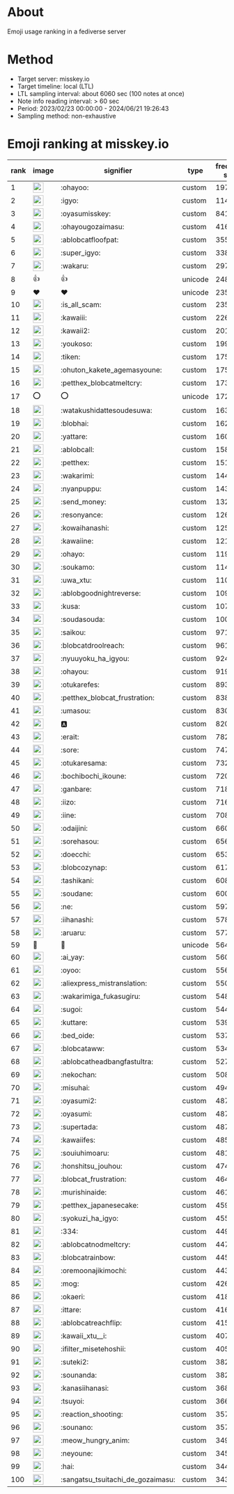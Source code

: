 # About
Emoji usage ranking in a fediverse server

# Method
- Target server: misskey.io
- Target timeline: local (LTL)
- LTL sampling interval: about 6060 sec (100 notes at once)
- Note info reading interval: > 60 sec
- Period: 2023/02/23 00:00:00 - 2024/06/21 19:26:43 
- Sampling method: non-exhaustive

# Emoji ranking at misskey.io

|rank|image|signifier|type|frequency score|
|----|----|----|----|----|
|1|<img height="24" src="https://misskey.io/emoji/ohayoo.webp">|:ohayoo:|custom|197731|
|2|<img height="24" src="https://misskey.io/emoji/igyo.webp">|:igyo:|custom|114967|
|3|<img height="24" src="https://misskey.io/emoji/oyasumisskey.webp">|:oyasumisskey:|custom|84148|
|4|<img height="24" src="https://misskey.io/emoji/ohayougozaimasu.webp">|:ohayougozaimasu:|custom|41693|
|5|<img height="24" src="https://misskey.io/emoji/ablobcatfloofpat.webp">|:ablobcatfloofpat:|custom|35520|
|6|<img height="24" src="https://misskey.io/emoji/super_igyo.webp">|:super_igyo:|custom|33810|
|7|<img height="24" src="https://misskey.io/emoji/wakaru.webp">|:wakaru:|custom|29723|
|8|👍|👍|unicode|24802|
|9|❤|❤|unicode|23572|
|10|<img height="24" src="https://misskey.io/emoji/is_all_scam.webp">|:is_all_scam:|custom|23560|
|11|<img height="24" src="https://misskey.io/emoji/kawaiii.webp">|:kawaiii:|custom|22684|
|12|<img height="24" src="https://misskey.io/emoji/kawaii2.webp">|:kawaii2:|custom|20131|
|13|<img height="24" src="https://misskey.io/emoji/youkoso.webp">|:youkoso:|custom|19975|
|14|<img height="24" src="https://misskey.io/emoji/tiken.webp">|:tiken:|custom|17563|
|15|<img height="24" src="https://misskey.io/emoji/ohuton_kakete_agemasyoune.webp">|:ohuton_kakete_agemasyoune:|custom|17552|
|16|<img height="24" src="https://misskey.io/emoji/petthex_blobcatmeltcry.webp">|:petthex_blobcatmeltcry:|custom|17392|
|17|⭕|⭕|unicode|17297|
|18|<img height="24" src="https://misskey.io/emoji/watakushidattesoudesuwa.webp">|:watakushidattesoudesuwa:|custom|16367|
|19|<img height="24" src="https://misskey.io/emoji/blobhai.webp">|:blobhai:|custom|16296|
|20|<img height="24" src="https://misskey.io/emoji/yattare.webp">|:yattare:|custom|16078|
|21|<img height="24" src="https://misskey.io/emoji/ablobcall.webp">|:ablobcall:|custom|15803|
|22|<img height="24" src="https://misskey.io/emoji/petthex.webp">|:petthex:|custom|15197|
|23|<img height="24" src="https://misskey.io/emoji/wakarimi.webp">|:wakarimi:|custom|14411|
|24|<img height="24" src="https://misskey.io/emoji/nyanpuppu.webp">|:nyanpuppu:|custom|14377|
|25|<img height="24" src="https://misskey.io/emoji/send_money.webp">|:send_money:|custom|13295|
|26|<img height="24" src="https://misskey.io/emoji/resonyance.webp">|:resonyance:|custom|12650|
|27|<img height="24" src="https://misskey.io/emoji/kowaihanashi.webp">|:kowaihanashi:|custom|12580|
|28|<img height="24" src="https://misskey.io/emoji/kawaiine.webp">|:kawaiine:|custom|12121|
|29|<img height="24" src="https://misskey.io/emoji/ohayo.webp">|:ohayo:|custom|11942|
|30|<img height="24" src="https://misskey.io/emoji/soukamo.webp">|:soukamo:|custom|11417|
|31|<img height="24" src="https://misskey.io/emoji/uwa_xtu.webp">|:uwa_xtu:|custom|11033|
|32|<img height="24" src="https://misskey.io/emoji/ablobgoodnightreverse.webp">|:ablobgoodnightreverse:|custom|10912|
|33|<img height="24" src="https://misskey.io/emoji/kusa.webp">|:kusa:|custom|10708|
|34|<img height="24" src="https://misskey.io/emoji/soudasouda.webp">|:soudasouda:|custom|10042|
|35|<img height="24" src="https://misskey.io/emoji/saikou.webp">|:saikou:|custom|9715|
|36|<img height="24" src="https://misskey.io/emoji/blobcatdroolreach.webp">|:blobcatdroolreach:|custom|9615|
|37|<img height="24" src="https://misskey.io/emoji/nyuuyoku_ha_igyou.webp">|:nyuuyoku_ha_igyou:|custom|9241|
|38|<img height="24" src="https://misskey.io/emoji/ohayou.webp">|:ohayou:|custom|9197|
|39|<img height="24" src="https://misskey.io/emoji/otukarefes.webp">|:otukarefes:|custom|8930|
|40|<img height="24" src="https://misskey.io/emoji/petthex_blobcat_frustration.webp">|:petthex_blobcat_frustration:|custom|8385|
|41|<img height="24" src="https://misskey.io/emoji/umasou.webp">|:umasou:|custom|8308|
|42|<img height="24" src="https://misskey.io/emoji/a.webp">|:a:|custom|8202|
|43|<img height="24" src="https://misskey.io/emoji/erait.webp">|:erait:|custom|7828|
|44|<img height="24" src="https://misskey.io/emoji/sore.webp">|:sore:|custom|7477|
|45|<img height="24" src="https://misskey.io/emoji/otukaresama.webp">|:otukaresama:|custom|7322|
|46|<img height="24" src="https://misskey.io/emoji/bochibochi_ikoune.webp">|:bochibochi_ikoune:|custom|7202|
|47|<img height="24" src="https://misskey.io/emoji/ganbare.webp">|:ganbare:|custom|7187|
|48|<img height="24" src="https://misskey.io/emoji/iizo.webp">|:iizo:|custom|7166|
|49|<img height="24" src="https://misskey.io/emoji/iine.webp">|:iine:|custom|7087|
|50|<img height="24" src="https://misskey.io/emoji/odaijini.webp">|:odaijini:|custom|6605|
|51|<img height="24" src="https://misskey.io/emoji/sorehasou.webp">|:sorehasou:|custom|6562|
|52|<img height="24" src="https://misskey.io/emoji/doecchi.webp">|:doecchi:|custom|6535|
|53|<img height="24" src="https://misskey.io/emoji/blobcozynap.webp">|:blobcozynap:|custom|6178|
|54|<img height="24" src="https://misskey.io/emoji/tashikani.webp">|:tashikani:|custom|6087|
|55|<img height="24" src="https://misskey.io/emoji/soudane.webp">|:soudane:|custom|6000|
|56|<img height="24" src="https://misskey.io/emoji/ne.webp">|:ne:|custom|5974|
|57|<img height="24" src="https://misskey.io/emoji/iihanashi.webp">|:iihanashi:|custom|5788|
|58|<img height="24" src="https://misskey.io/emoji/aruaru.webp">|:aruaru:|custom|5772|
|59|🎉|🎉|unicode|5649|
|60|<img height="24" src="https://misskey.io/emoji/ai_yay.webp">|:ai_yay:|custom|5604|
|61|<img height="24" src="https://misskey.io/emoji/oyoo.webp">|:oyoo:|custom|5568|
|62|<img height="24" src="https://misskey.io/emoji/aliexpress_mistranslation.webp">|:aliexpress_mistranslation:|custom|5500|
|63|<img height="24" src="https://misskey.io/emoji/wakarimiga_fukasugiru.webp">|:wakarimiga_fukasugiru:|custom|5489|
|64|<img height="24" src="https://misskey.io/emoji/sugoi.webp">|:sugoi:|custom|5446|
|65|<img height="24" src="https://misskey.io/emoji/kuttare.webp">|:kuttare:|custom|5395|
|66|<img height="24" src="https://misskey.io/emoji/bed_oide.webp">|:bed_oide:|custom|5379|
|67|<img height="24" src="https://misskey.io/emoji/blobcataww.webp">|:blobcataww:|custom|5340|
|68|<img height="24" src="https://misskey.io/emoji/ablobcatheadbangfastultra.webp">|:ablobcatheadbangfastultra:|custom|5271|
|69|<img height="24" src="https://misskey.io/emoji/nekochan.webp">|:nekochan:|custom|5081|
|70|<img height="24" src="https://misskey.io/emoji/misuhai.webp">|:misuhai:|custom|4940|
|71|<img height="24" src="https://misskey.io/emoji/oyasumi2.webp">|:oyasumi2:|custom|4878|
|72|<img height="24" src="https://misskey.io/emoji/oyasumi.webp">|:oyasumi:|custom|4876|
|73|<img height="24" src="https://misskey.io/emoji/supertada.webp">|:supertada:|custom|4873|
|74|<img height="24" src="https://misskey.io/emoji/kawaiifes.webp">|:kawaiifes:|custom|4851|
|75|<img height="24" src="https://misskey.io/emoji/souiuhimoaru.webp">|:souiuhimoaru:|custom|4811|
|76|<img height="24" src="https://misskey.io/emoji/honshitsu_jouhou.webp">|:honshitsu_jouhou:|custom|4741|
|77|<img height="24" src="https://misskey.io/emoji/blobcat_frustration.webp">|:blobcat_frustration:|custom|4647|
|78|<img height="24" src="https://misskey.io/emoji/murishinaide.webp">|:murishinaide:|custom|4612|
|79|<img height="24" src="https://misskey.io/emoji/petthex_japanesecake.webp">|:petthex_japanesecake:|custom|4599|
|80|<img height="24" src="https://misskey.io/emoji/syokuzi_ha_igyo.webp">|:syokuzi_ha_igyo:|custom|4557|
|81|<img height="24" src="https://misskey.io/emoji/334.webp">|:334:|custom|4490|
|82|<img height="24" src="https://misskey.io/emoji/ablobcatnodmeltcry.webp">|:ablobcatnodmeltcry:|custom|4473|
|83|<img height="24" src="https://misskey.io/emoji/blobcatrainbow.webp">|:blobcatrainbow:|custom|4459|
|84|<img height="24" src="https://misskey.io/emoji/oremoonajikimochi.webp">|:oremoonajikimochi:|custom|4436|
|85|<img height="24" src="https://misskey.io/emoji/mog.webp">|:mog:|custom|4261|
|86|<img height="24" src="https://misskey.io/emoji/okaeri.webp">|:okaeri:|custom|4181|
|87|<img height="24" src="https://misskey.io/emoji/ittare.webp">|:ittare:|custom|4164|
|88|<img height="24" src="https://misskey.io/emoji/ablobcatreachflip.webp">|:ablobcatreachflip:|custom|4150|
|89|<img height="24" src="https://misskey.io/emoji/kawaii_xtu__i.webp">|:kawaii_xtu__i:|custom|4072|
|90|<img height="24" src="https://misskey.io/emoji/ifilter_misetehoshii.webp">|:ifilter_misetehoshii:|custom|4059|
|91|<img height="24" src="https://misskey.io/emoji/suteki2.webp">|:suteki2:|custom|3829|
|92|<img height="24" src="https://misskey.io/emoji/sounanda.webp">|:sounanda:|custom|3821|
|93|<img height="24" src="https://misskey.io/emoji/kanasiihanasi.webp">|:kanasiihanasi:|custom|3680|
|94|<img height="24" src="https://misskey.io/emoji/tsuyoi.webp">|:tsuyoi:|custom|3664|
|95|<img height="24" src="https://misskey.io/emoji/reaction_shooting.webp">|:reaction_shooting:|custom|3575|
|96|<img height="24" src="https://misskey.io/emoji/sounano.webp">|:sounano:|custom|3571|
|97|<img height="24" src="https://misskey.io/emoji/meow_hungry_anim.webp">|:meow_hungry_anim:|custom|3496|
|98|<img height="24" src="https://misskey.io/emoji/neyoune.webp">|:neyoune:|custom|3459|
|99|<img height="24" src="https://misskey.io/emoji/hai.webp">|:hai:|custom|3448|
|100|<img height="24" src="https://misskey.io/emoji/sangatsu_tsuitachi_de_gozaimasu.webp">|:sangatsu_tsuitachi_de_gozaimasu:|custom|3439|
